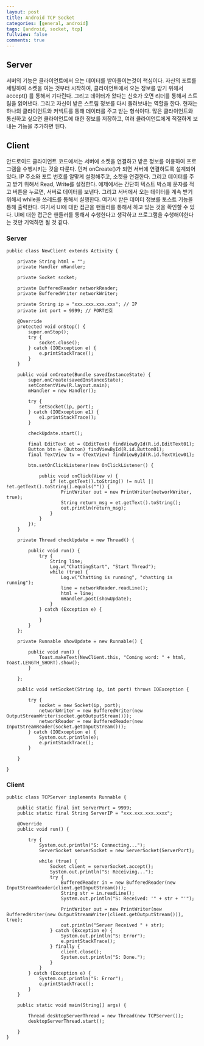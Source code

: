 ```yaml
---
layout: post
title: Android TCP Socket
categories: [general, android]
tags: [android, socket, tcp]
fullview: false
comments: true
---
```



## Server
서버의 기능은 클라이언트에서 오는 데이터를 받아들이는것이 핵심이다. 자신의 포트를 세팅하여 소켓을 여는 것부터 시작하여, 클라이언트에서 오는
정보를 받기 위해서 accept() 를 통해서 기다린다. 그리고 데이터가 왔다는 신호가 오면 리더를 통해서 스트림을 읽어낸다. 그리고 자신이 받은
스트림 정보를 다시 돌려보내는 역할을 한다. 현재는 하나의 클라이언트와 커넥트를 통해 데이터를 주고 받는 형식이다. 많은 클라이언트와 통신하고
싶으면 클라이언트에 대한 정보를 저장하고, 여러 클라이언트에게 적절하게 보내는 기능을 추가하면 된다.

## Client
안드로이드 클라이언트 코드에서는 서버에 소켓을 연결하고 받은 정보를 이용하여 프로그램을 수행시키는 것을 다룬다. 먼저 onCreate()가 되면 서버에
연결하도록 설계되어 있다. IP 주소와 포트 번호를 알맞게 설정해주고, 소켓을 연결한다. 그리고 데이터를 주고 받기 위해서 Read, Write를 설정한다.
예제에서는 간단히 텍스트 박스에 문자를 적고 버튼을 누르면, 서버로 데이터를 보낸다. 그리고 서버에서 오는 데이터를 계속 받기 위해서 while을 쓰레드를
통해서 실행한다. 여기서 받은 데이터 정보를 토스트 기능을 통해 출력한다. 여기서 UI에 대한 접근을 핸들러를 통해서 하고 있는 것을 확인할 수 있다.
UI에 대한 접근은 핸들러를 통해서 수행한다고 생각하고 프로그램을 수행해야한다는 것만 기억하면 될 것 같다.


### Server

    public class NewClient extends Activity {

        private String html = "";
        private Handler mHandler;

        private Socket socket;

        private BufferedReader networkReader;
        private BufferedWriter networkWriter;

        private String ip = "xxx.xxx.xxx.xxx"; // IP
        private int port = 9999; // PORT번호

        @Override
        protected void onStop() {
            super.onStop();
            try {
                socket.close();
            } catch (IOException e) {
                e.printStackTrace();
            }
        }

        public void onCreate(Bundle savedInstanceState) {
            super.onCreate(savedInstanceState);
            setContentView(R.layout.main);
            mHandler = new Handler();

            try {
                setSocket(ip, port);
            } catch (IOException e1) {
                e1.printStackTrace();
            }

            checkUpdate.start();

            final EditText et = (EditText) findViewById(R.id.EditText01);
            Button btn = (Button) findViewById(R.id.Button01);
            final TextView tv = (TextView) findViewById(R.id.TextView01);

            btn.setOnClickListener(new OnClickListener() {

                public void onClick(View v) {
                    if (et.getText().toString() != null || !et.getText().toString().equals("")) {
                        PrintWriter out = new PrintWriter(networkWriter, true);
                        String return_msg = et.getText().toString();
                        out.println(return_msg);
                    }
                }
            });
        }

        private Thread checkUpdate = new Thread() {

            public void run() {
                try {
                    String line;
                    Log.w("ChattingStart", "Start Thread");
                    while (true) {
                        Log.w("Chatting is running", "chatting is running");
                        line = networkReader.readLine();
                        html = line;
                        mHandler.post(showUpdate);
                    }
                } catch (Exception e) {

                }
            }
        };

        private Runnable showUpdate = new Runnable() {

            public void run() {
                Toast.makeText(NewClient.this, "Coming word: " + html, Toast.LENGTH_SHORT).show();
            }

        };

        public void setSocket(String ip, int port) throws IOException {

            try {
                socket = new Socket(ip, port);
                networkWriter = new BufferedWriter(new OutputStreamWriter(socket.getOutputStream()));
                networkReader = new BufferedReader(new InputStreamReader(socket.getInputStream()));
            } catch (IOException e) {
                System.out.println(e);
                e.printStackTrace();
            }

        }

    }


### Client

    public class TCPServer implements Runnable {

        public static final int ServerPort = 9999;
        public static final String ServerIP = "xxx.xxx.xxx.xxxx";

        @Override
        public void run() {

            try {
                System.out.println("S: Connecting...");
                ServerSocket serverSocket = new ServerSocket(ServerPort);

                while (true) {
                    Socket client = serverSocket.accept();
                    System.out.println("S: Receiving...");
                    try {
                        BufferedReader in = new BufferedReader(new InputStreamReader(client.getInputStream()));
                        String str = in.readLine();
                        System.out.println("S: Received: '" + str + "'");

                        PrintWriter out = new PrintWriter(new BufferedWriter(new OutputStreamWriter(client.getOutputStream())), true);
                        out.println("Server Received " + str);
                    } catch (Exception e) {
                        System.out.println("S: Error");
                        e.printStackTrace();
                    } finally {
                        client.close();
                        System.out.println("S: Done.");
                    }
                }
            } catch (Exception e) {
                System.out.println("S: Error");
                e.printStackTrace();
            }
        }

        public static void main(String[] args) {

            Thread desktopServerThread = new Thread(new TCPServer());
            desktopServerThread.start();

        }
    }
